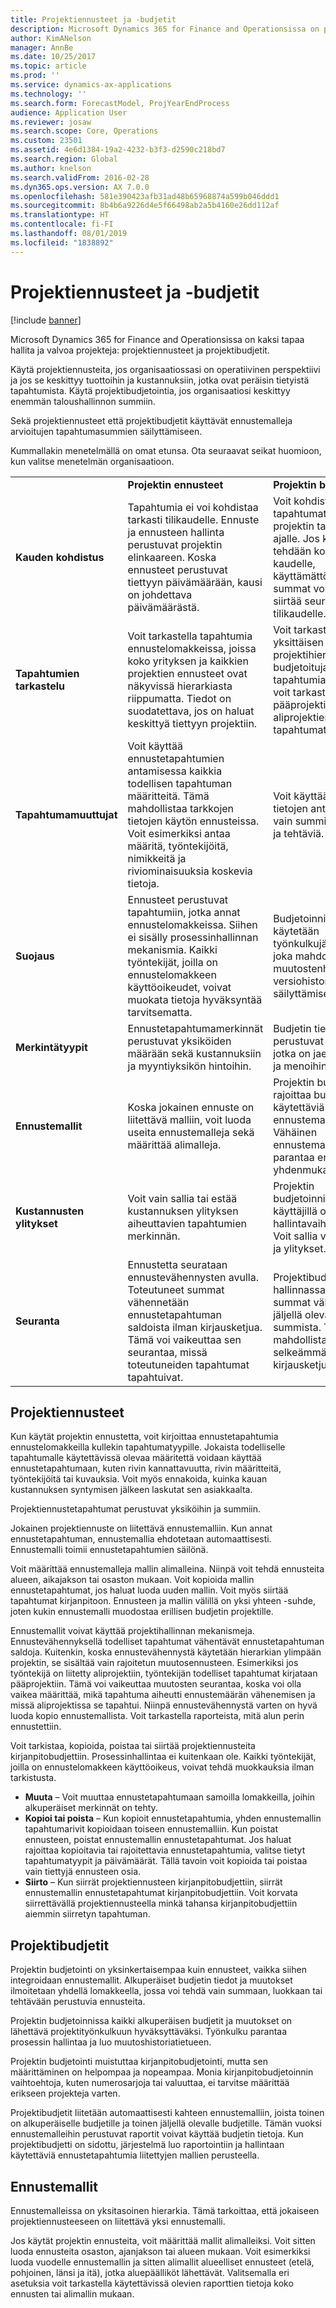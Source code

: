 ```yaml
---
title: Projektiennusteet ja -budjetit
description: Microsoft Dynamics 365 for Finance and Operationsissa on projektiennusteita ja projektibudjetteja, joilla projekteja voidaan hallita ja valvoa.
author: KimANelson
manager: AnnBe
ms.date: 10/25/2017
ms.topic: article
ms.prod: ''
ms.service: dynamics-ax-applications
ms.technology: ''
ms.search.form: ForecastModel, ProjYearEndProcess
audience: Application User
ms.reviewer: josaw
ms.search.scope: Core, Operations
ms.custom: 23501
ms.assetid: 4e6d1384-19a2-4232-b3f3-d2590c218bd7
ms.search.region: Global
ms.author: knelson
ms.search.validFrom: 2016-02-28
ms.dyn365.ops.version: AX 7.0.0
ms.openlocfilehash: 581e390423afb31ad48b65968874a599b046ddd1
ms.sourcegitcommit: 8b4b6a9226d4e5f66498ab2a5b4160e26dd112af
ms.translationtype: HT
ms.contentlocale: fi-FI
ms.lasthandoff: 08/01/2019
ms.locfileid: "1838892"
---
```

# <a name="project-forecasts-and-budgets"></a>Projektiennusteet ja -budjetit

[!include [banner](../includes/banner.md)]

Microsoft Dynamics 365 for Finance and Operationsissa on kaksi tapaa hallita ja valvoa projekteja: projektiennusteet ja projektibudjetit. 

Käytä projektiennusteita, jos organisaatiossasi on operatiivinen perspektiivi ja jos se keskittyy tuottoihin ja kustannuksiin, jotka ovat peräisin tietyistä tapahtumista. Käytä projektibudjetointia, jos organisaatiosi keskittyy enemmän taloushallinnon summiin. 

Sekä projektiennusteet että projektibudjetit käyttävät ennustemalleja arvioitujen tapahtumasummien säilyttämiseen. 

Kummallakin menetelmällä on omat etunsa. Ota seuraavat seikat huomioon, kun valitse menetelmän organisaatioon.

|                           |                                          |                                                    |
|---------------------------|------------------------------------------|----------------------------------------------------|
|                           | **Projektin ennusteet**                  | **Projektin budjetointi**                              |
| **Kauden kohdistus**     | Tapahtumia ei voi kohdistaa tarkasti tilikaudelle. Ennuste ja ennusteen hallinta perustuvat projektin elinkaareen. Koska ennusteet perustuvat tiettyyn päivämäärään, kausi on johdettava päivämäärästä. | Voit kohdistaa tapahtumat koko projektin tai tilikauden ajalle. Jos kohdistus tehdään koko kaudelle, käyttämättömät summat voidaan siirtää seuraavalle tilikaudelle. |
| **Tapahtumien tarkastelu**  | Voit tarkastella tapahtumia ennustelomakkeissa, joissa koko yrityksen ja kaikkien projektien ennusteet ovat näkyvissä hierarkiasta riippumatta. Tiedot on suodatettava, jos on haluat keskittyä tiettyyn projektiin.                                       | Voit tarkastella yksittäisen projektihierarkian budjetoituja tapahtumia. Niinpä voit tarkastella pääprojektin tai sen aliprojektien tapahtumatietoja.                 |
| **Tapahtumamuuttujat** | Voit käyttää ennustetapahtumien antamisessa kaikkia todellisen tapahtuman määritteitä. Tämä mahdollistaa tarkkojen tietojen käytön ennusteissa. Voit esimerkiksi antaa määritä, työntekijöitä, nimikkeitä ja riviominaisuuksia koskevia tietoja.         | Voit käyttää budjetin tietojen antamiseen vain summia, luokkia ja tehtäviä.                    |
| **Suojaus**              | Ennusteet perustuvat tapahtumiin, jotka annat ennustelomakkeissa. Siihen ei sisälly prosessinhallinnan mekanismia. Kaikki työntekijät, joilla on ennustelomakkeen käyttöoikeudet, voivat muokata tietoja hyväksyntää tarvitsematta.                                        | Budjetoinnissa käytetään työnkulkujärjestelmää, joka mahdollistaa muutostenhallinnan ja versiohistorian säilyttämisen.         |
| **Merkintätyypit**           | Ennustetapahtumamerkinnät perustuvat yksiköiden määrään sekä kustannuksiin ja myyntiyksikön hintoihin.  | Budjetin tiedot perustuvat summiin, jotka on jaettu tuloihin ja menoihin.                                          |
| **Ennustemallit**       | Koska jokainen ennuste on liitettävä malliin, voit luoda useita ennustemalleja sekä määrittää alimalleja.           | Projektin budjetointi rajoittaa budjetointiin käytettäviä ennustemalleja. Vähäinen ennustemallien määrä parantaa ennusteiden yhdenmukaisuutta.                           |
| **Kustannusten ylitykset**         | Voit vain sallia tai estää kustannuksen ylityksen aiheuttavien tapahtumien merkinnän.   | Projektin budjetoinnissa käyttäjillä on muita hallintavaihtoehtoja. Voit sallia varoitukset ja ylitykset.                    |
| **Seuranta**               | Ennustetta seurataan ennustevähennysten avulla. Toteutuneet summat vähennetään ennustetapahtuman saldoista ilman kirjausketjua. Tämä voi vaikeuttaa sen seurantaa, missä toteutuneiden tapahtumat tapahtuivat.                   | Projektibudjetin hallinnassa todelliset summat vähennetään jäljellä olevan budjetin summista. Tämä mahdollistaa selkeämmän kirjausketjun.                                   |

## <a name="project-forecasts"></a>Projektiennusteet
Kun käytät projektin ennustetta, voit kirjoittaa ennustetapahtumia ennustelomakkeilla kullekin tapahtumatyypille. Jokaista todelliselle tapahtumalle käytettävissä olevaa määritettä voidaan käyttää ennustetapahtumaan, kuten rivin kannattavuutta, rivin määritteitä, työntekijöitä tai kuvauksia. Voit myös ennakoida, kuinka kauan kustannuksen syntymisen jälkeen laskutat sen asiakkaalta. 

Projektiennustetapahtumat perustuvat yksiköihin ja summiin. 

Jokainen projektiennuste on liitettävä ennustemalliin. Kun annat ennustetapahtuman, ennustemallia ehdotetaan automaattisesti. Ennustemalli toimii ennustetapahtumien säilönä. 

Voit määrittää ennustemalleja mallin alimalleina. Niinpä voit tehdä ennusteita alueen, aikajakson tai osaston mukaan. Voit kopioida mallin ennustetapahtumat, jos haluat luoda uuden mallin. Voit myös siirtää tapahtumat kirjanpitoon. Ennusteen ja mallin välillä on yksi yhteen -suhde, joten kukin ennustemalli muodostaa erillisen budjetin projektille. 

Ennustemallit voivat käyttää projektihallinnan mekanismeja. Ennustevähennyksellä todelliset tapahtumat vähentävät ennustetapahtuman saldoja. Kuitenkin, koska ennustevähennystä käytetään hierarkian ylimpään projektin, se sisältää vain rajoitetun muutosennusteen. Esimerkiksi jos työntekijä on liitetty aliprojektiin, työntekijän todelliset tapahtumat kirjataan pääprojektiin. Tämä voi vaikeuttaa muutosten seurantaa, koska voi olla vaikea määrittää, mikä tapahtuma aiheutti ennustemäärän vähenemisen ja missä aliprojektissa se tapahtui. Niinpä ennustevähennystä varten on hyvä luoda kopio ennustemallista. Voit tarkastella raporteista, mitä alun perin ennustettiin. 

Voit tarkistaa, kopioida, poistaa tai siirtää projektiennusteita kirjanpitobudjettiin. Prosessinhallintaa ei kuitenkaan ole. Kaikki työntekijät, joilla on ennustelomakkeen käyttöoikeus, voivat tehdä muokkauksia ilman tarkistusta.

-   **Muuta** – Voit muuttaa ennustetapahtumaan samoilla lomakkeilla, joihin alkuperäiset merkinnät on tehty.
-   **Kopioi tai poista** – Kun kopioit ennustetapahtumia, yhden ennustemallin tapahtumarivit kopioidaan toiseen ennustemalliin. Kun poistat ennusteen, poistat ennustemallin ennustetapahtumat. Jos haluat rajoittaa kopioitavia tai rajoitettavia ennustetapahtumia, valitse tietyt tapahtumatyypit ja päivämäärät. Tällä tavoin voit kopioida tai poistaa vain tiettyjä ennusteen osia.
-   **Siirto** – Kun siirrät projektiennusteen kirjanpitobudjettiin, siirrät ennustemallin ennustetapahtumat kirjanpitobudjettiin. Voit korvata siirrettävällä projektiennusteella minkä tahansa kirjanpitobudjettiin aiemmin siirretyn tapahtuman.

## <a name="project-budgets"></a>Projektibudjetit
Projektin budjetointi on yksinkertaisempaa kuin ennusteet, vaikka siihen integroidaan ennustemallit. Alkuperäiset budjetin tiedot ja muutokset ilmoitetaan yhdellä lomakkeella, jossa voi tehdä vain summaan, luokkaan tai tehtävään perustuvia ennusteita. 

Projektin budjetoinnissa kaikki alkuperäisen budjetit ja muutokset on lähettävä projektityönkulkuun hyväksyttäväksi. Työnkulku parantaa prosessin hallintaa ja luo muutoshistoriatietueen. 

Projektin budjetointi muistuttaa kirjanpitobudjetointi, mutta sen määrittäminen on helpompaa ja nopeampaa. Monia kirjanpitobudjetoinnin vaihtoehtoja, kuten numerosarjoja tai valuuttaa, ei tarvitse määrittää erikseen projekteja varten.

Projektibudjetit liitetään automaattisesti kahteen ennustemalliin, joista toinen on alkuperäiselle budjetille ja toinen jäljellä olevalle budjetille. Tämän vuoksi ennustemalleihin perustuvat raportit voivat käyttää budjetin tietoja. Kun projektibudjetti on sidottu, järjestelmä luo raportointiin ja hallintaan käytettäviä ennustetapahtumia liitettyjen mallien perusteella.

## <a name="forecast-models"></a>Ennustemallit
Ennustemalleissa on yksitasoinen hierarkia. Tämä tarkoittaa, että jokaiseen projektiennusteeseen on liitettävä yksi ennustemalli.

Jos käytät projektin ennusteita, voit määrittää mallit alimalleiksi. Voit sitten luoda ennusteita osaston, ajanjakson tai alueen mukaan. Voit esimerkiksi luoda vuodelle ennustemallin ja sitten alimallit alueelliset ennusteet (etelä, pohjoinen, länsi ja itä), jotka aluepäälliköt lähettävät. Valitsemalla eri asetuksia voit tarkastella käytettävissä olevien raporttien tietoja koko ennusten tai alimallin mukaan.




